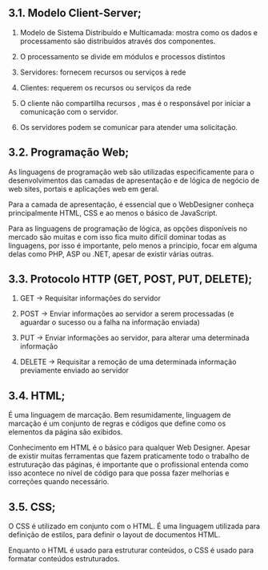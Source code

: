 ## 3.1. Modelo Client-Server;

1. Modelo de Sistema Distribuído e Multicamada: mostra como os dados e processamento são distribuídos através dos componentes.

3. O processamento se divide em módulos e processos distintos

4. Servidores: fornecem recursos ou serviços à rede

5. Clientes: requerem os recursos ou serviços da rede

6. O cliente não compartilha recursos , mas é o responsável por iniciar a comunicação com o servidor.
 
7. Os servidores podem se comunicar para atender uma solicitação.

## 3.2. Programação Web;

As linguagens de programação web são utilizadas especificamente para o desenvolvimentos das camadas de apresentação e de lógica de negócio de web sites, portais e aplicações web em geral.

Para a camada de apresentação, é essencial que o WebDesigner conheça principalmente HTML, CSS e  ao menos o básico de JavaScript. 

Para as linguagens de programação de lógica, as opções disponíveis no mercado são muitas e com isso fica muito difícil dominar todas as linguagens, por isso é importante, pelo menos a principio, focar em alguma delas como PHP, ASP ou .NET, apesar de existir várias outras.

## 3.3. Protocolo HTTP (GET, POST, PUT, DELETE);

1. GET -> Requisitar informações do servidor

2. POST -> Enviar informações ao servidor a serem processadas (e aguardar o sucesso ou a falha na informação enviada)

3. PUT -> Enviar informações ao servidor, para alterar uma determinada informação

4. DELETE -> Requisitar a remoção de uma determinada informação previamente enviado ao servidor

## 3.4. HTML;

É uma linguagem de marcação. Bem resumidamente, linguagem de marcação é um conjunto de regras e códigos que define como os elementos da página são exibidos.

Conhecimento em HTML é o básico para qualquer Web Designer. Apesar de existir muitas ferramentas que fazem praticamente todo o trabalho de estruturação das páginas, é importante que o profissional entenda como isso acontece no nível de código para que possa fazer melhorias e correções quando necessário.

## 3.5. CSS;

O CSS é utilizado em conjunto com o HTML. É uma linguagem utilizada para definição de estilos, para definir o layout de documentos HTML. 

Enquanto o HTML é usado para estruturar conteúdos, o CSS é usado para formatar conteúdos estruturados.
